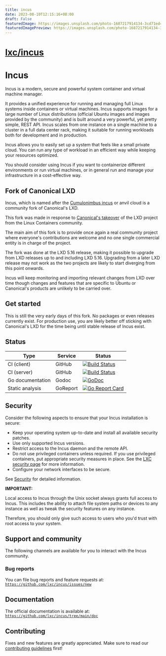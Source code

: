 ```yaml
---
title: incus
date: 2023-08-10T12:15:16+08:00
draft: False
featuredImage: https://images.unsplash.com/photo-1687217914134-3cd71ed455fc?ixid=M3w0NjAwMjJ8MHwxfHJhbmRvbXx8fHx8fHx8fDE2OTE2NDA4OTR8&ixlib=rb-4.0.3
featuredImagePreview: https://images.unsplash.com/photo-1687217914134-3cd71ed455fc?ixid=M3w0NjAwMjJ8MHwxfHJhbmRvbXx8fHx8fHx8fDE2OTE2NDA4OTR8&ixlib=rb-4.0.3
---
```


# [lxc/incus](https://github.com/lxc/incus)

# Incus

Incus is a modern, secure and powerful system container and virtual machine manager.

<!-- Include start Incus intro -->

It provides a unified experience for running and managing full Linux systems inside containers or virtual machines. Incus supports images for a large number of Linux distributions (official Ubuntu images and images provided by the community) and is built around a very powerful, yet pretty simple, REST API. Incus scales from one instance on a single machine to a cluster in a full data center rack, making it suitable for running workloads both for development and in production.

Incus allows you to easily set up a system that feels like a small private cloud. You can run any type of workload in an efficient way while keeping your resources optimized.

You should consider using Incus if you want to containerize different environments or run virtual machines, or in general run and manage your infrastructure in a cost-effective way.


<!-- Include end Incus intro -->

## Fork of Canonical LXD
Incus, which is named after the [Cumulonimbus incus](https://en.wikipedia.org/wiki/Cumulonimbus_incus) or anvil cloud is a community fork of Canonical's LXD.

This fork was made in response to [Canonical's takeover](https://linuxcontainers.org/lxd/) of the LXD project from the Linux Containers community.

The main aim of this fork is to provide once again a real community project where everyone's contributions are welcome and no one single commercial entity is in charge of the project.

The fork was done at the LXD 5.16 release, making it possible to upgrade from LXD releases up to and including LXD 5.16.
Upgrading from a later LXD release may not work as the two projects are likely to start diverging from this point onwards.

Incus will keep monitoring and importing relevant changes from LXD over time though changes and features that are specific to Ubuntu or Canonical's products are unlikely to be carried over.

## Get started

This is still the very early days of this fork. No packages or even releases currently exist.
For production use, you are likely better off sticking with Canonical's LXD for the time being until stable release of Incus exist.


## Status

Type                | Service               | Status
---                 | ---                   | ---
CI (client)         | GitHub                | [![Build Status](https://github.com/lxc/incus/workflows/Client%20build%20and%20unit%20tests/badge.svg)](https://github.com/lxc/incus/actions)
CI (server)         | GitHub                | [![Build Status](https://github.com/lxc/incus/workflows/Tests/badge.svg)](https://github.com/lxc/incus/actions)
Go documentation    | Godoc                 | [![GoDoc](https://godoc.org/github.com/lxc/incus/client?status.svg)](https://godoc.org/github.com/lxc/incus/client)
Static analysis     | GoReport              | [![Go Report Card](https://goreportcard.com/badge/github.com/lxc/incus)](https://goreportcard.com/report/github.com/lxc/incus)

## Security

<!-- Include start security -->

Consider the following aspects to ensure that your Incus installation is secure:

- Keep your operating system up-to-date and install all available security patches.
- Use only supported Incus versions.
- Restrict access to the Incus daemon and the remote API.
- Do not use privileged containers unless required. If you use privileged containers, put appropriate security measures in place. See the [LXC security page](https://linuxcontainers.org/lxc/security/) for more information.
- Configure your network interfaces to be secure.
<!-- Include end security -->

See [Security](https://github.com/lxc/incus/blob/main/doc/explanation/security.md) for detailed information.

**IMPORTANT:**
<!-- Include start security note -->
Local access to Incus through the Unix socket always grants full access to Incus.
This includes the ability to attach file system paths or devices to any instance as well as tweak the security features on any instance.

Therefore, you should only give such access to users who you'd trust with root access to your system.
<!-- Include end security note -->
<!-- Include start support -->

## Support and community

The following channels are available for you to interact with the Incus community.

### Bug reports

You can file bug reports and feature requests at: [`https://github.com/lxc/incus/issues/new`](https://github.com/lxc/incus/issues/new)

## Documentation

The official documentation is available at: [`https://github.com/lxc/incus/tree/main/doc`](https://github.com/lxc/incus/tree/main/doc)

<!-- Include end support -->

## Contributing

Fixes and new features are greatly appreciated. Make sure to read our [contributing guidelines](CONTRIBUTING.md) first!
